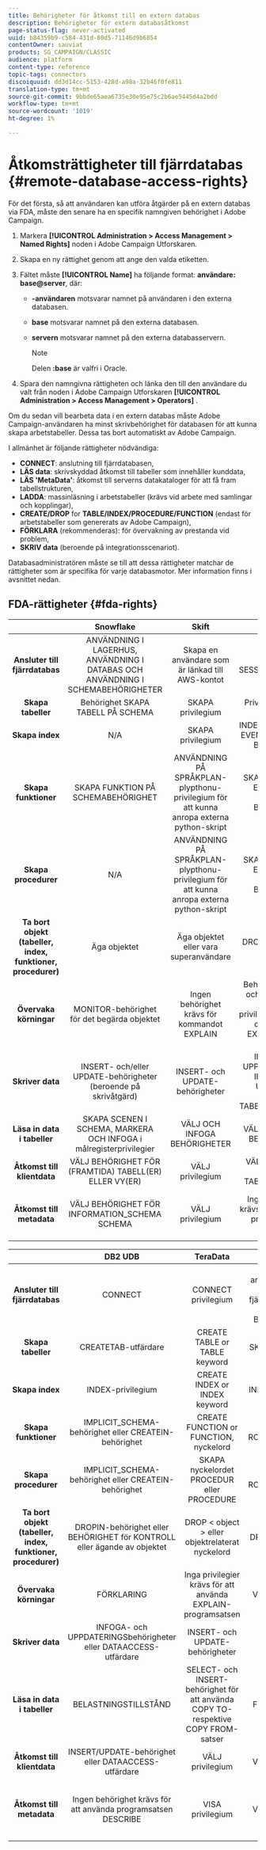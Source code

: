 ```yaml
---
title: Behörigheter för åtkomst till en extern databas
description: Behörigheter för extern databasåtkomst
page-status-flag: never-activated
uuid: b84359b9-c584-431d-80d5-71146d9b6854
contentOwner: sauviat
products: SG_CAMPAIGN/CLASSIC
audience: platform
content-type: reference
topic-tags: connectors
discoiquuid: dd3d14cc-5153-428d-a98a-32b46f0fe811
translation-type: tm+mt
source-git-commit: 9bbde65aea6735e30e95e75c2b6ae5445d4a2bdd
workflow-type: tm+mt
source-wordcount: '1019'
ht-degree: 1%

---
```



# Åtkomsträttigheter till fjärrdatabas {#remote-database-access-rights}

För det första, så att användaren kan utföra åtgärder på en extern databas via FDA, måste den senare ha en specifik namngiven behörighet i Adobe Campaign.

1. Markera **[!UICONTROL Administration > Access Management > Named Rights]** noden i Adobe Campaign Utforskaren.
1. Skapa en ny rättighet genom att ange den valda etiketten.
1. Fältet måste **[!UICONTROL Name]** ha följande format: **användare: base@server**, där:

   * **-användaren** motsvarar namnet på användaren i den externa databasen.
   * **base** motsvarar namnet på den externa databasen.
   * **servern** motsvarar namnet på den externa databasservern.

      >[!NOTE]
      >
      >Delen **:base** är valfri i Oracle.

1. Spara den namngivna rättigheten och länka den till den användare du valt från noden i Adobe Campaign Utforskaren **[!UICONTROL Administration > Access Management > Operators]** .

Om du sedan vill bearbeta data i en extern databas måste Adobe Campaign-användaren ha minst skrivbehörighet för databasen för att kunna skapa arbetstabeller. Dessa tas bort automatiskt av Adobe Campaign.

I allmänhet är följande rättigheter nödvändiga:

* **CONNECT**: anslutning till fjärrdatabasen,
* **LÄS data**: skrivskyddad åtkomst till tabeller som innehåller kunddata,
* **LÄS &#39;MetaData&#39;**: åtkomst till serverns datakataloger för att få fram tabellstrukturen,
* **LADDA**: massinläsning i arbetstabeller (krävs vid arbete med samlingar och kopplingar),
* **CREATE/DROP** for **TABLE/INDEX/PROCEDURE/FUNCTION** (endast för arbetstabeller som genererats av Adobe Campaign),
* **FÖRKLARA** (rekommenderas): för övervakning av prestanda vid problem,
* **SKRIV data** (beroende på integrationsscenariot).

Databasadministratören måste se till att dessa rättigheter matchar de rättigheter som är specifika för varje databasmotor. Mer information finns i avsnittet nedan.

## FDA-rättigheter {#fda-rights}

|   | Snowflake | Skift | Oracle | SQLServer | PostgreSQL | MySQL |
|:-:|:-:|:-:|:-:|:-:|:-:|:-:|
| **Ansluter till fjärrdatabas** | ANVÄNDNING I LAGERHUS, ANVÄNDNING I DATABAS OCH ANVÄNDNING I SCHEMABEHÖRIGHETER | Skapa en användare som är länkad till AWS-kontot | SKAPA SESSIONSprivilegium | CONNECT behörighet | CONNECT privilegium | Skapa en användare som är bunden till en fjärrvärddator som har ALLA BEHÖRIGHETER |
| **Skapa tabeller** | Behörighet SKAPA TABELL PÅ SCHEMA | SKAPA privilegium | Privilegium SKAPA TABELL | SKAPA TABELLBEHÖRIGHET | SKAPA privilegium | SKAPA privilegium |
| **Skapa index** | N/A | SKAPA privilegium | INDEX- eller CREATE EVENTUELL INDEX-BEHÖRIGHET | ALTERNATIVbehörighet | SKAPA privilegium | INDEX-privilegium |
| **Skapa funktioner** | SKAPA FUNKTION PÅ SCHEMABEHÖRIGHET | ANVÄNDNING PÅ SPRÅKPLAN-plypthonu-privilegium för att kunna anropa externa python-skript | SKAPA PROCEDUR ELLER SKAPA VALFRITT BEHÖRIGHET | SKAPA FUNKTIONSTILLSTÅND | Behörighet att använda | SKAPA ROUTINprivilegium |
| **Skapa procedurer** | N/A | ANVÄNDNING PÅ SPRÅKPLAN-plypthonu-privilegium för att kunna anropa externa python-skript | SKAPA PROCEDUR ELLER SKAPA VALFRITT BEHÖRIGHET | SKAPA PROCESSTILLSTÅND | Behörighet för ANVÄNDNING (procedurer är funktioner) | SKAPA ROUTINprivilegium |
| **Ta bort objekt (tabeller, index, funktioner, procedurer)** | Äga objektet | Äga objektet eller vara superanvändare | DROP ANY &lt; object > privilege | ALTERNATIVbehörighet | Tabell: äger tabellindexet: äger indexfunktionen: äger funktionen | DROP-privilegium |
| **Övervaka körningar** | MONITOR-behörighet för det begärda objektet | Ingen behörighet krävs för kommandot EXPLAIN | Behörighet INSERT och SELECT samt nödvändiga privilegier för att köra den sats som EXPLAIN-planen baseras på | SHOWPLAN-behörighet | Inga privilegier krävs för att använda EXPLAIN-programsatsen | VÄLJ privilegium |
| **Skriver data** | INSERT- och/eller UPDATE-behörigheter (beroende på skrivåtgärd) | INSERT- och UPDATE-behörigheter | INFOGA OCH UPPDATERA ELLER INFOGA OCH UPPDATERA VALFRITT TABELLBEHÖRIGHET | INFOGA- och UPPDATERINGSbehörigheter | INSERT- och UPDATE-behörigheter | INSERT- och UPDATE-behörigheter |
| **Läsa in data i tabeller** | SKAPA SCENEN I SCHEMA, MARKERA OCH INFOGA i målregisterprivilegier | VÄLJ OCH INFOGA BEHÖRIGHETER | VÄLJ OCH INFOGA BEHÖRIGHETER | INFOGA, ADMINISTRERA BULK-ÅTGÄRDER OCH ALTER TABLE-behörigheter | VÄLJ OCH INFOGA BEHÖRIGHETER | FILE-privilegium |
| **Åtkomst till klientdata** | VÄLJ BEHÖRIGHET FÖR (FRAMTIDA) TABELL(ER) ELLER VY(ER) | VÄLJ privilegium | VÄLJ ELLER VÄLJ ETT TABELLprivilegium | VÄLJ behörighet | VÄLJ privilegium | VÄLJ privilegium |
| **Åtkomst till metadata** | VÄLJ BEHÖRIGHET FÖR INFORMATION_SCHEMA SCHEMA | VÄLJ privilegium | Ingen behörighet krävs för att använda programsatsen DESCRIBE | VISA DEFINITIONSTILLSTÅND | Inget privilegium krävs för att använda kommandot &quot;\d table&quot; | VÄLJ privilegium |

|   | DB2 UDB | TeraData | InfiniDB | Sybase IQ / Sybase ASE | Netezza | Växter | AsterData |
|:-:|:-:|:-:|:-:|:-:|:-:|:-:|:-:|
| **Ansluter till fjärrdatabas** | CONNECT | CONNECT privilegium | Skapa en användare som är bunden till en fjärrvärddator som har ALLA BEHÖRIGHETER | Ingen behörighet krävs för programsatsen CONNECT | Inget privilegium krävs | CONNECT privilegium | CONNECT privilegium |
| **Skapa tabeller** | CREATETAB-utfärdare | CREATE TABLE or TABLE keyword | SKAPA privilegium | RESURSutfärdare och SKAPA behörighet | TABELLprivilegium | SKAPA privilegium | SKAPA privilegium |
| **Skapa index** | INDEX-privilegium | CREATE INDEX or INDEX keyword | INDEX-privilegium | RESURSutfärdare och SKAPA behörighet | INDEX-privilegium | SKAPA privilegium | SKAPA privilegium |
| **Skapa funktioner** | IMPLICIT_SCHEMA-behörighet eller CREATEIN-behörighet | CREATE FUNCTION or FUNCTION, nyckelord | SKAPA ROUTINprivilegium | RESURSANSVARIG eller DBA-myndighet för Java-funktioner | BEHÖRIGHET FÖR FUNKTION | Behörighet att använda | SKAPA FUNKTIONSHINDER |
| **Skapa procedurer** | IMPLICIT_SCHEMA-behörighet eller CREATEIN-behörighet | SKAPA nyckelordet PROCEDUR eller PROCEDURE | SKAPA ROUTINprivilegium | RESURSANSVARIG | BEHÖRIGHET FÖR FÖRFARANDE | Behörighet att använda | SKAPA FUNKTIONSHINDER |
| **Ta bort objekt (tabeller, index, funktioner, procedurer)** | DROPIN-behörighet eller BEHÖRIGHET för KONTROLL eller ägande av objektet | DROP &lt; object > eller objektrelaterat nyckelord | DROP-privilegium | Äger objektet eller DBA-utfärdaren | DROP-privilegium | Äga objektet | Äga objektet |
| **Övervaka körningar** | FÖRKLARING | Inga privilegier krävs för att använda EXPLAIN-programsatsen | VÄLJ privilegium | Endast en systemadministratör kan köra sp_showplan | Inga privilegier krävs för att använda EXPLAIN-programsatsen | Inga privilegier krävs för att använda EXPLAIN-programsatsen | Inga privilegier krävs för att använda EXPLAIN-programsatsen |
| **Skriver data** | INFOGA- och UPPDATERINGSbehörigheter eller DATAACCESS-utfärdare | INSERT- och UPDATE-behörigheter | INSERT- och UPDATE-behörigheter | INFOGA- och UPPDATERINGSbehörigheter | INSERT- och UPDATE-behörigheter | INSERT- och UPDATE-behörigheter | INSERT- och UPDATE-behörigheter |
| **Läsa in data i tabeller** | BELASTNINGSTILLSTÅND | SELECT- och INSERT-behörighet för att använda COPY TO- respektive COPY FROM-satser | FILE-privilegium | Var ägare av tabellen eller behörigheten ALTER. Beroende på alternativet -gl kan LOAD TABLE bara utföras om användaren har DBA-behörighet | VÄLJ OCH INFOGA BEHÖRIGHETER | VÄLJ OCH INFOGA BEHÖRIGHETER | VÄLJ OCH INFOGA BEHÖRIGHETER |
| **Åtkomst till klientdata** | INSERT/UPDATE-behörighet eller DATAACCESS-utfärdare | VÄLJ privilegium | VÄLJ privilegium | VÄLJ behörighet | VÄLJ privilegium | VÄLJ privilegium | VÄLJ privilegium |
| **Åtkomst till metadata** | Ingen behörighet krävs för att använda programsatsen DESCRIBE | VISA privilegium | VÄLJ privilegium | Ingen behörighet krävs för att använda programsatsen DESCRIBE | Inget privilegium krävs för att använda kommandot &quot;\d table&quot; | Inget privilegium krävs för att använda kommandot &quot;\d table&quot; | Ingen behörighet krävs för att använda kommandot VISA |